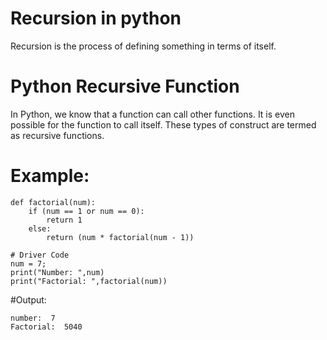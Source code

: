 # Recursion in python
Recursion is the process of defining something in terms of itself.

# Python Recursive Function
In Python, we know that a function can call other functions. It is even possible for the function to call itself. These types of construct are termed as recursive functions.

# Example:
```
def factorial(num): 
    if (num == 1 or num == 0):
        return 1
    else:
        return (num * factorial(num - 1)) 
  
# Driver Code 
num = 7; 
print("Number: ",num)
print("Factorial: ",factorial(num))
```
#Output:
```
number:  7
Factorial:  5040
```